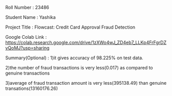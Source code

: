 Roll Number       :   23486

Student Name      :   Yashika

Project Title     :   Flowcast: Credit Card Approval Fraud Detection

Google Colab Link  :  https://colab.research.google.com/drive/1zXWo4wJ_ZD4eb7_LLKp4FrFgrDZvQoMJ?usp=sharing

Summary(Optional) :   1)it gives accuracy of 98.225% on test data.

2)the number of fraud transactions is very less(0.017) as compared to genuine transactions

3)average of fraud transaction amount is very less(395138.49) than genuine transations(13160176.26)
